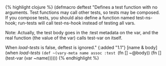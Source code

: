 {% highlight clojure %}
(defmacro deftest
  "Defines a test function with no arguments.  Test functions may call
  other tests, so tests may be composed.  If you compose tests, you
  should also define a function named test-ns-hook; run-tests will
  call test-ns-hook instead of testing all vars.

  Note: Actually, the test body goes in the :test metadata on the var,
  and the real function (the value of the var) calls test-var on
  itself.

  When *load-tests* is false, deftest is ignored."
  {:added "1.1"}
  [name & body]
  (when *load-tests*
    `(def ~(vary-meta name assoc :test `(fn [] ~@body))
          (fn [] (test-var (var ~name))))))
{% endhighlight %}
